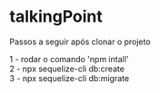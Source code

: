 # talkingPoint

Passos a seguir após clonar o projeto

1 - rodar o comando 'npm intall' <br/>
2 - npx sequelize-cli db:create <br/>
3 - npx sequelize-cli db:migrate <br/>

